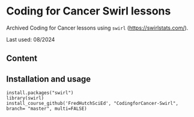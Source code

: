 # Coding for Cancer Swirl lessons

Archived Coding for Cancer lessons using `swirl` (https://swirlstats.com/). 

Last used: 08/2024

## Content



## Installation and usage

```
install.packages("swirl")
library(swirl)
install_course_github('FredHutchSciEd', "CodingforCancer-Swirl", branch= "master", multi=FALSE)
```
